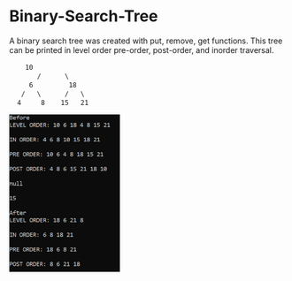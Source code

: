 # Binary-Search-Tree
A binary search tree was created with put, remove, get functions.
This tree can be printed in level order pre-order, post-order, and inorder traversal.


	  	10 
           /      \  
         6         18 
       /   \      /   \ 
      4     8    15   21 
      
      
 <img src="BSTree.png" width=200><br>
